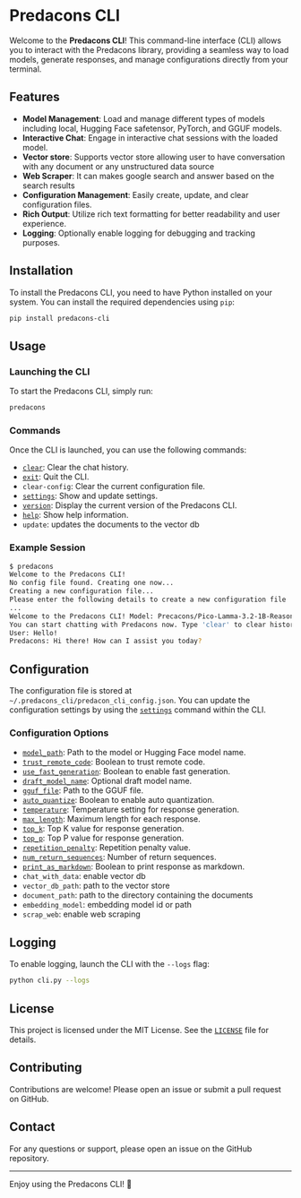 # Predacons CLI

Welcome to the **Predacons CLI**! This command-line interface (CLI) allows you to interact with the Predacons library, providing a seamless way to load models, generate responses, and manage configurations directly from your terminal.

## Features

- **Model Management**: Load and manage different types of models including local, Hugging Face safetensor, PyTorch, and GGUF models.
- **Interactive Chat**: Engage in interactive chat sessions with the loaded model.
- **Vector store**: Supports vector store allowing user to have conversation with any document or any unstructured data source
- **Web Scraper**: It can makes google search and answer based on the search results
- **Configuration Management**: Easily create, update, and clear configuration files.
- **Rich Output**: Utilize rich text formatting for better readability and user experience.
- **Logging**: Optionally enable logging for debugging and tracking purposes.

## Installation

To install the Predacons CLI, you need to have Python installed on your system. You can install the required dependencies using `pip`:

```sh
pip install predacons-cli
```

## Usage

### Launching the CLI

To start the Predacons CLI, simply run:

```sh
predacons
```

### Commands

Once the CLI is launched, you can use the following commands:

- [`clear`](command:_github.copilot.openSymbolFromReferences?%5B%22%22%2C%5B%7B%22uri%22%3A%7B%22scheme%22%3A%22file%22%2C%22authority%22%3A%22%22%2C%22path%22%3A%22%2Fhome%2Fshourya%2Fcode_wsl%2FGitHub%2FPredacons-git%2Fpredacons-cli%2Fapp%2Fpredacons_cli%2Fsrc%2Fcli.py%22%2C%22query%22%3A%22%22%2C%22fragment%22%3A%22%22%7D%2C%22pos%22%3A%7B%22line%22%3A56%2C%22character%22%3A23%7D%7D%5D%2C%22a3ad2ba0-b6df-4b55-96bb-4cbb30225959%22%5D "Go to definition"): Clear the chat history.
- [`exit`](command:_github.copilot.openSymbolFromReferences?%5B%22%22%2C%5B%7B%22uri%22%3A%7B%22scheme%22%3A%22file%22%2C%22authority%22%3A%22%22%2C%22path%22%3A%22%2Fhome%2Fshourya%2Fcode_wsl%2FGitHub%2FPredacons-git%2Fpredacons-cli%2Fapp%2Fpredacons_cli%2Fsrc%2Fcli.py%22%2C%22query%22%3A%22%22%2C%22fragment%22%3A%22%22%7D%2C%22pos%22%3A%7B%22line%22%3A59%2C%22character%22%3A102%7D%7D%5D%2C%22a3ad2ba0-b6df-4b55-96bb-4cbb30225959%22%5D "Go to definition"): Quit the CLI.
- `clear-config`: Clear the current configuration file.
- [`settings`](command:_github.copilot.openSymbolFromReferences?%5B%22%22%2C%5B%7B%22uri%22%3A%7B%22scheme%22%3A%22file%22%2C%22authority%22%3A%22%22%2C%22path%22%3A%22%2Fhome%2Fshourya%2Fcode_wsl%2FGitHub%2FPredacons-git%2Fpredacons-cli%2Fapp%2Fpredacons_cli%2Fsrc%2Fcli.py%22%2C%22query%22%3A%22%22%2C%22fragment%22%3A%22%22%7D%2C%22pos%22%3A%7B%22line%22%3A73%2C%22character%22%3A20%7D%7D%5D%2C%22a3ad2ba0-b6df-4b55-96bb-4cbb30225959%22%5D "Go to definition"): Show and update settings.
- [`version`](command:_github.copilot.openSymbolFromReferences?%5B%22%22%2C%5B%7B%22uri%22%3A%7B%22scheme%22%3A%22file%22%2C%22authority%22%3A%22%22%2C%22path%22%3A%22%2Fhome%2Fshourya%2Fcode_wsl%2FGitHub%2FPredacons-git%2Fpredacons-cli%2Fapp%2Fpredacons_cli%2Fsrc%2Fcli.py%22%2C%22query%22%3A%22%22%2C%22fragment%22%3A%22%22%7D%2C%22pos%22%3A%7B%22line%22%3A75%2C%22character%22%3A20%7D%7D%5D%2C%22a3ad2ba0-b6df-4b55-96bb-4cbb30225959%22%5D "Go to definition"): Display the current version of the Predacons CLI.
- [`help`](command:_github.copilot.openSymbolFromReferences?%5B%22%22%2C%5B%7B%22uri%22%3A%7B%22scheme%22%3A%22file%22%2C%22authority%22%3A%22%22%2C%22path%22%3A%22%2Fhome%2Fshourya%2Fcode_wsl%2FGitHub%2FPredacons-git%2Fpredacons-cli%2Fapp%2Fpredacons_cli%2Fsrc%2Fcli.py%22%2C%22query%22%3A%22%22%2C%22fragment%22%3A%22%22%7D%2C%22pos%22%3A%7B%22line%22%3A131%2C%22character%22%3A8%7D%7D%5D%2C%22a3ad2ba0-b6df-4b55-96bb-4cbb30225959%22%5D "Go to definition"): Show help information.
- `update`: updates the documents to the vector db

### Example Session

```sh
$ predacons
Welcome to the Predacons CLI!
No config file found. Creating one now...
Creating a new configuration file...
Please enter the following details to create a new configuration file
...
Welcome to the Predacons CLI! Model: Precacons/Pico-Lamma-3.2-1B-Reasoning-Instruct loaded successfully!
You can start chatting with Predacons now. Type 'clear' to clear history, Type 'exit' to quit, Type 'help' for more options,
User: Hello!
Predacons: Hi there! How can I assist you today?
```

## Configuration

The configuration file is stored at `~/.predacons_cli/predacon_cli_config.json`. You can update the configuration settings by using the [`settings`](command:_github.copilot.openSymbolFromReferences?%5B%22%22%2C%5B%7B%22uri%22%3A%7B%22scheme%22%3A%22file%22%2C%22authority%22%3A%22%22%2C%22path%22%3A%22%2Fhome%2Fshourya%2Fcode_wsl%2FGitHub%2FPredacons-git%2Fpredacons-cli%2Fapp%2Fpredacons_cli%2Fsrc%2Fcli.py%22%2C%22query%22%3A%22%22%2C%22fragment%22%3A%22%22%7D%2C%22pos%22%3A%7B%22line%22%3A73%2C%22character%22%3A20%7D%7D%5D%2C%22a3ad2ba0-b6df-4b55-96bb-4cbb30225959%22%5D "Go to definition") command within the CLI.

### Configuration Options

- [`model_path`](command:_github.copilot.openSymbolFromReferences?%5B%22%22%2C%5B%7B%22uri%22%3A%7B%22scheme%22%3A%22file%22%2C%22authority%22%3A%22%22%2C%22path%22%3A%22%2Fhome%2Fshourya%2Fcode_wsl%2FGitHub%2FPredacons-git%2Fpredacons-cli%2Fapp%2Fpredacons_cli%2Fsrc%2Fcli.py%22%2C%22query%22%3A%22%22%2C%22fragment%22%3A%22%22%7D%2C%22pos%22%3A%7B%22line%22%3A90%2C%22character%22%3A25%7D%7D%5D%2C%22a3ad2ba0-b6df-4b55-96bb-4cbb30225959%22%5D "Go to definition"): Path to the model or Hugging Face model name.
- [`trust_remote_code`](command:_github.copilot.openSymbolFromReferences?%5B%22%22%2C%5B%7B%22uri%22%3A%7B%22scheme%22%3A%22file%22%2C%22authority%22%3A%22%22%2C%22path%22%3A%22%2Fhome%2Fshourya%2Fcode_wsl%2FGitHub%2FPredacons-git%2Fpredacons-cli%2Fapp%2Fpredacons_cli%2Fsrc%2Fcli.py%22%2C%22query%22%3A%22%22%2C%22fragment%22%3A%22%22%7D%2C%22pos%22%3A%7B%22line%22%3A90%2C%22character%22%3A36%7D%7D%5D%2C%22a3ad2ba0-b6df-4b55-96bb-4cbb30225959%22%5D "Go to definition"): Boolean to trust remote code.
- [`use_fast_generation`](command:_github.copilot.openSymbolFromReferences?%5B%22%22%2C%5B%7B%22uri%22%3A%7B%22scheme%22%3A%22file%22%2C%22authority%22%3A%22%22%2C%22path%22%3A%22%2Fhome%2Fshourya%2Fcode_wsl%2FGitHub%2FPredacons-git%2Fpredacons-cli%2Fapp%2Fpredacons_cli%2Fsrc%2Fcli.py%22%2C%22query%22%3A%22%22%2C%22fragment%22%3A%22%22%7D%2C%22pos%22%3A%7B%22line%22%3A90%2C%22character%22%3A60%7D%7D%5D%2C%22a3ad2ba0-b6df-4b55-96bb-4cbb30225959%22%5D "Go to definition"): Boolean to enable fast generation.
- [`draft_model_name`](command:_github.copilot.openSymbolFromReferences?%5B%22%22%2C%5B%7B%22uri%22%3A%7B%22scheme%22%3A%22file%22%2C%22authority%22%3A%22%22%2C%22path%22%3A%22%2Fhome%2Fshourya%2Fcode_wsl%2FGitHub%2FPredacons-git%2Fpredacons-cli%2Fapp%2Fpredacons_cli%2Fsrc%2Fcli.py%22%2C%22query%22%3A%22%22%2C%22fragment%22%3A%22%22%7D%2C%22pos%22%3A%7B%22line%22%3A90%2C%22character%22%3A87%7D%7D%5D%2C%22a3ad2ba0-b6df-4b55-96bb-4cbb30225959%22%5D "Go to definition"): Optional draft model name.
- [`gguf_file`](command:_github.copilot.openSymbolFromReferences?%5B%22%22%2C%5B%7B%22uri%22%3A%7B%22scheme%22%3A%22file%22%2C%22authority%22%3A%22%22%2C%22path%22%3A%22%2Fhome%2Fshourya%2Fcode_wsl%2FGitHub%2FPredacons-git%2Fpredacons-cli%2Fapp%2Fpredacons_cli%2Fsrc%2Fcli.py%22%2C%22query%22%3A%22%22%2C%22fragment%22%3A%22%22%7D%2C%22pos%22%3A%7B%22line%22%3A90%2C%22character%22%3A109%7D%7D%5D%2C%22a3ad2ba0-b6df-4b55-96bb-4cbb30225959%22%5D "Go to definition"): Path to the GGUF file.
- [`auto_quantize`](command:_github.copilot.openSymbolFromReferences?%5B%22%22%2C%5B%7B%22uri%22%3A%7B%22scheme%22%3A%22file%22%2C%22authority%22%3A%22%22%2C%22path%22%3A%22%2Fhome%2Fshourya%2Fcode_wsl%2FGitHub%2FPredacons-git%2Fpredacons-cli%2Fapp%2Fpredacons_cli%2Fsrc%2Fcli.py%22%2C%22query%22%3A%22%22%2C%22fragment%22%3A%22%22%7D%2C%22pos%22%3A%7B%22line%22%3A90%2C%22character%22%3A124%7D%7D%5D%2C%22a3ad2ba0-b6df-4b55-96bb-4cbb30225959%22%5D "Go to definition"): Boolean to enable auto quantization.
- [`temperature`](command:_github.copilot.openSymbolFromReferences?%5B%22%22%2C%5B%7B%22uri%22%3A%7B%22scheme%22%3A%22file%22%2C%22authority%22%3A%22%22%2C%22path%22%3A%22%2Fhome%2Fshourya%2Fcode_wsl%2FGitHub%2FPredacons-git%2Fpredacons-cli%2Fapp%2Fpredacons_cli%2Fsrc%2Fcli.py%22%2C%22query%22%3A%22%22%2C%22fragment%22%3A%22%22%7D%2C%22pos%22%3A%7B%22line%22%3A218%2C%22character%22%3A8%7D%7D%5D%2C%22a3ad2ba0-b6df-4b55-96bb-4cbb30225959%22%5D "Go to definition"): Temperature setting for response generation.
- [`max_length`](command:_github.copilot.openSymbolFromReferences?%5B%22%22%2C%5B%7B%22uri%22%3A%7B%22scheme%22%3A%22file%22%2C%22authority%22%3A%22%22%2C%22path%22%3A%22%2Fhome%2Fshourya%2Fcode_wsl%2FGitHub%2FPredacons-git%2Fpredacons-cli%2Fapp%2Fpredacons_cli%2Fsrc%2Fcli.py%22%2C%22query%22%3A%22%22%2C%22fragment%22%3A%22%22%7D%2C%22pos%22%3A%7B%22line%22%3A219%2C%22character%22%3A8%7D%7D%5D%2C%22a3ad2ba0-b6df-4b55-96bb-4cbb30225959%22%5D "Go to definition"): Maximum length for each response.
- [`top_k`](command:_github.copilot.openSymbolFromReferences?%5B%22%22%2C%5B%7B%22uri%22%3A%7B%22scheme%22%3A%22file%22%2C%22authority%22%3A%22%22%2C%22path%22%3A%22%2Fhome%2Fshourya%2Fcode_wsl%2FGitHub%2FPredacons-git%2Fpredacons-cli%2Fapp%2Fpredacons_cli%2Fsrc%2Fcli.py%22%2C%22query%22%3A%22%22%2C%22fragment%22%3A%22%22%7D%2C%22pos%22%3A%7B%22line%22%3A220%2C%22character%22%3A8%7D%7D%5D%2C%22a3ad2ba0-b6df-4b55-96bb-4cbb30225959%22%5D "Go to definition"): Top K value for response generation.
- [`top_p`](command:_github.copilot.openSymbolFromReferences?%5B%22%22%2C%5B%7B%22uri%22%3A%7B%22scheme%22%3A%22file%22%2C%22authority%22%3A%22%22%2C%22path%22%3A%22%2Fhome%2Fshourya%2Fcode_wsl%2FGitHub%2FPredacons-git%2Fpredacons-cli%2Fapp%2Fpredacons_cli%2Fsrc%2Fcli.py%22%2C%22query%22%3A%22%22%2C%22fragment%22%3A%22%22%7D%2C%22pos%22%3A%7B%22line%22%3A221%2C%22character%22%3A8%7D%7D%5D%2C%22a3ad2ba0-b6df-4b55-96bb-4cbb30225959%22%5D "Go to definition"): Top P value for response generation.
- [`repetition_penalty`](command:_github.copilot.openSymbolFromReferences?%5B%22%22%2C%5B%7B%22uri%22%3A%7B%22scheme%22%3A%22file%22%2C%22authority%22%3A%22%22%2C%22path%22%3A%22%2Fhome%2Fshourya%2Fcode_wsl%2FGitHub%2FPredacons-git%2Fpredacons-cli%2Fapp%2Fpredacons_cli%2Fsrc%2Fcli.py%22%2C%22query%22%3A%22%22%2C%22fragment%22%3A%22%22%7D%2C%22pos%22%3A%7B%22line%22%3A222%2C%22character%22%3A8%7D%7D%5D%2C%22a3ad2ba0-b6df-4b55-96bb-4cbb30225959%22%5D "Go to definition"): Repetition penalty value.
- [`num_return_sequences`](command:_github.copilot.openSymbolFromReferences?%5B%22%22%2C%5B%7B%22uri%22%3A%7B%22scheme%22%3A%22file%22%2C%22authority%22%3A%22%22%2C%22path%22%3A%22%2Fhome%2Fshourya%2Fcode_wsl%2FGitHub%2FPredacons-git%2Fpredacons-cli%2Fapp%2Fpredacons_cli%2Fsrc%2Fcli.py%22%2C%22query%22%3A%22%22%2C%22fragment%22%3A%22%22%7D%2C%22pos%22%3A%7B%22line%22%3A223%2C%22character%22%3A8%7D%7D%5D%2C%22a3ad2ba0-b6df-4b55-96bb-4cbb30225959%22%5D "Go to definition"): Number of return sequences.
- [`print_as_markdown`](command:_github.copilot.openSymbolFromReferences?%5B%22%22%2C%5B%7B%22uri%22%3A%7B%22scheme%22%3A%22file%22%2C%22authority%22%3A%22%22%2C%22path%22%3A%22%2Fhome%2Fshourya%2Fcode_wsl%2FGitHub%2FPredacons-git%2Fpredacons-cli%2Fapp%2Fpredacons_cli%2Fsrc%2Fcli.py%22%2C%22query%22%3A%22%22%2C%22fragment%22%3A%22%22%7D%2C%22pos%22%3A%7B%22line%22%3A224%2C%22character%22%3A8%7D%7D%5D%2C%22a3ad2ba0-b6df-4b55-96bb-4cbb30225959%22%5D "Go to definition"): Boolean to print response as markdown.
- `chat_with_data`: enable vector db
- `vector_db_path`: path to the vector store
- `document_path`: path to the directory containing the documents
- `embedding_model`: embedding model id or path
- `scrap_web`: enable web scraping
## Logging

To enable logging, launch the CLI with the `--logs` flag:

```sh
python cli.py --logs
```

## License

This project is licensed under the MIT License. See the [`LICENSE`](command:_github.copilot.openRelativePath?%5B%7B%22scheme%22%3A%22file%22%2C%22authority%22%3A%22%22%2C%22path%22%3A%22%2Fhome%2Fshourya%2Fcode_wsl%2FGitHub%2FPredacons-git%2Fpredacons-cli%2FLICENSE%22%2C%22query%22%3A%22%22%2C%22fragment%22%3A%22%22%7D%2C%22a3ad2ba0-b6df-4b55-96bb-4cbb30225959%22%5D "/home/shourya/code_wsl/GitHub/Predacons-git/predacons-cli/LICENSE") file for details.

## Contributing

Contributions are welcome! Please open an issue or submit a pull request on GitHub.

## Contact

For any questions or support, please open an issue on the GitHub repository.

---

Enjoy using the Predacons CLI! 🚀
